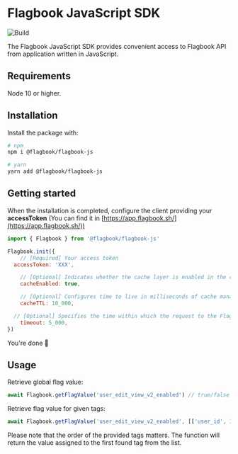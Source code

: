 # Flagbook JavaScript SDK

![Build](https://github.com/flagbook-sh/flagbook-js/workflows/Build/badge.svg?branch=master)

The Flagbook JavaScript SDK provides convenient access to Flagbook API from application written in JavaScript.

## Requirements

Node 10 or higher.

## Installation

Install the package with:

```bash
# npm
npm i @flagbook/flagbook-js

# yarn
yarn add @flagbook/flagbook-js
```

## Getting started

When the installation is completed, configure the client providing your **accessToken** (You can find it in [https://app.flagbook.sh/](https://app.flagbook.sh/))

```js
import { Flagbook } from '@flagbook/flagbook-js'

Flagbook.init({
	// [Required] Your access token
  accessToken: 'XXX',

	// [Optional] Indicates whether the cache layer is enabled in the client. It's strongly recommended to keep this setting enabled. Default: true 
	cacheEnabled: true,

	// [Optional] Configures time to live in milliseconds of cache manager. Default: 10000
	cacheTTL: 10_000,

  // [Optional] Specifies the time within which the request to the Flagbook must be made, otherwise an exception is thrown. Default: 5000
	timeout: 5_000,
})
```

You're done 🎉

## Usage

Retrieve global flag value:

```js
await Flagbook.getFlagValue('user_edit_view_v2_enabled') // true/false
```

Retrieve flag value for given tags:

```js
await Flagbook.getFlagValue('user_edit_view_v2_enabled', [['user_id', 1], ['country_code', 'us']]) // true/false
```

Please note that the order of the provided tags matters. The function will return the value assigned to the first found tag from the list.
```

